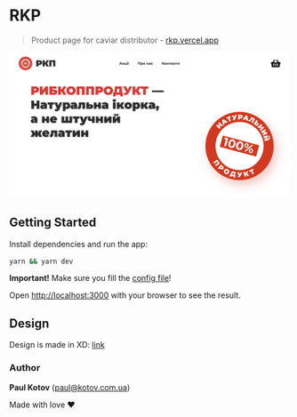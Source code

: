 # RKP

> Product page for caviar distributor - [rkp.vercel.app](https://rkp.vercel.app)

![rkp.vercel.app](public/img/thumbnail.png)

## Getting Started

Install dependencies and run the app:

```bash
yarn && yarn dev
```

**Important!** Make sure you fill the [config file](.env)!

Open [http://localhost:3000](http://localhost:3000) with your browser to see the result.

## Design

Design is made in XD: [link](https://xd.adobe.com/view/be1053ef-e4df-4e2b-b052-e11adeca3b13-eb43)

### Author

**Paul Kotov** (paul@kotov.com.ua)

Made with love ❤️
